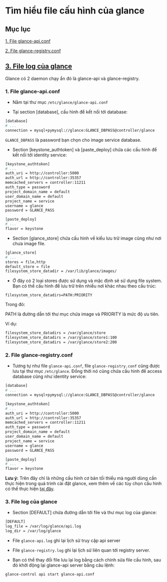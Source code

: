 # Tìm hiểu file cấu hình của glance

## Mục lục

[1. File glance-api.conf](#api)

[2. File glance-registry.conf](#registry)

[3. File log của glance](#log)
--------

Glance có 2 daemon chạy ẩn đó là glance-api và glance-registry.

<a name="api"></a>
### 1. File glance-api.conf

- Nằm tại thư mục `/etc/glance/glance-api.conf`

- Tại section [database], cấu hình để kết nối tới database:

``` sh
[database]
# ...
connection = mysql+pymysql://glance:GLANCE_DBPASS@controller/glance
```

`GLANCE_DBPASS` là password bạn chọn cho image service database.

- Section [keystone_authtoken] và [paste_deploy] chứa các cấu hình để kết nối tới identity service:

``` sh
[keystone_authtoken]
# ...
auth_uri = http://controller:5000
auth_url = http://controller:35357
memcached_servers = controller:11211
auth_type = password
project_domain_name = default
user_domain_name = default
project_name = service
username = glance
password = GLANCE_PASS

[paste_deploy]
# ...
flavor = keystone
```

- Section [glance_store] chứa cấu hình về kiểu lưu trữ image cũng như nơi chưa image file.

``` sh
[glance_store]
# ...
stores = file,http
default_store = file
filesystem_store_datadir = /var/lib/glance/images/
```

- Ở đây có 2 loại stores được sử dụng và mặc định sẽ sử dụng file system. Bạn có thể cấu hình để lưu trữ trên nhiều nơi khác nhau theo cấu trúc:

`filesystem_store_datadirs=PATH:PRIORITY`

Trong đó:

PATH là đường dẫn tới thư mục chứa image và PRIORITY là mức độ ưu tiên.

Ví dụ:

``` sh
filesystem_store_datadirs = /var/glance/store
filesystem_store_datadirs = /var/glance/store1:100
filesystem_store_datadirs = /var/glance/store2:200
```

<a name="registry"></a>
### 2. File glance-registry.conf

- Tương tự như file `glance-api.conf`, file `glance-registry.conf` cũng được lưu tại thư mục `/etc/glance`. Đồng thời nó cũng chứa cấu hình để access database cũng như identity service:

``` sh
[database]
# ...
connection = mysql+pymysql://glance:GLANCE_DBPASS@controller/glance

[keystone_authtoken]
# ...
auth_uri = http://controller:5000
auth_url = http://controller:35357
memcached_servers = controller:11211
auth_type = password
project_domain_name = default
user_domain_name = default
project_name = service
username = glance
password = GLANCE_PASS

[paste_deploy]
# ...
flavor = keystone
```

**Lưu ý:** Trên đây chỉ là những cấu hình cơ bản tối thiểu mà người dùng cần thực hiện trong quá trình cài đặt glance, xem thêm về các tùy chọn cấu hình có thể thực hiện [tại đây](https://docs.openstack.org/developer/glance/configuring.html).

<a name="log"></a>
### 3. File log của glance

- Section [DEFAULT] chứa đường dẫn tới file và thư mục log của glance:

``` sh
[DEFAULT]
log_file = /var/log/glance/api.log
log_dir = /var/log/glance
```

- File `glance-api.log` ghi lại lịch sử truy cập api server

- File `glance-registry.log` ghi lại lịch sử liên quan tới registry server.

- Bạn có thể thay đổi file lưu lại log bằng cách chỉnh sửa file cấu hình, sau đó khởi động lại glance-api server bằng câu lệnh:

`glance-control api start glance-api.conf`
